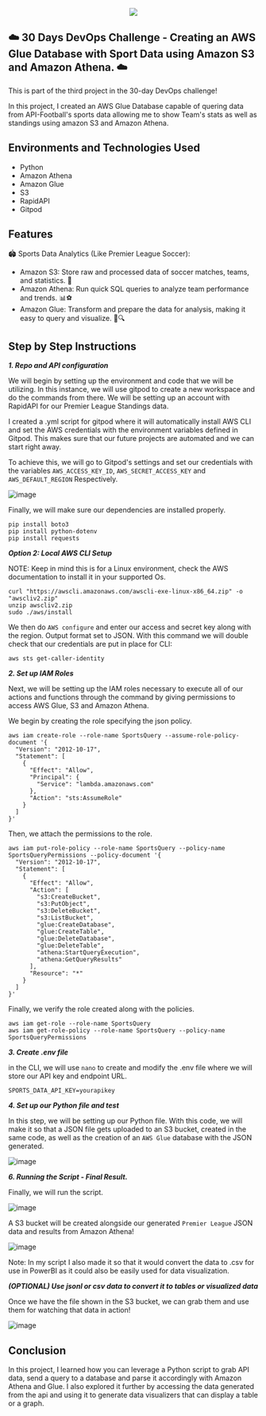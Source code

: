 <p align="center">
  <img src="assets/diagram.png" 
</p>
  
## ☁️ 30 Days DevOps Challenge - Creating an AWS Glue Database with Sport Data using Amazon S3 and Amazon Athena.  ☁️

This is part of the third project in the 30-day DevOps challenge! 

In this project, I created an AWS Glue Database capable of quering data from API-Football's sports data allowing me to show Team's stats as well as standings using amazon S3 and Amazon Athena.


<h2>Environments and Technologies Used</h2>

  - Python
  - Amazon Athena
  - Amazon Glue
  - S3
  - RapidAPI
  - Gitpod



  
<h2>Features</h2>  

🏟️ Sports Data Analytics (Like Premier League Soccer):

- Amazon S3: Store raw and processed data of soccer matches, teams, and statistics. 🏅
- Amazon Athena: Run quick SQL queries to analyze team performance and trends. 📊⚽
- Amazon Glue: Transform and prepare the data for analysis, making it easy to query and visualize. 🧹🔍




<h2>Step by Step Instructions</h2>

***1. Repo and API configuration***

We will begin by setting up the environment and code that we will be utilizing. In this instance, we will use gitpod to create a new workspace and do the commands from there. We will be setting up an account with RapidAPI for our Premier League Standings data.

I created a .yml script for gitpod where it will automatically install AWS CLI and set the AWS credentials with the environment variables defined in Gitpod. This makes sure that our future projects are automated and we can start right away.

To achieve this, we will go to Gitpod's settings and set our credentials with the variables `AWS_ACCESS_KEY_ID`, `AWS_SECRET_ACCESS_KEY` and `AWS_DEFAULT_REGION` Respectively.

![image](/assets/image1.png)

Finally, we will make sure our dependencies are installed properly.

```
pip install boto3
pip install python-dotenv
pip install requests
```

***Option 2: Local AWS CLI Setup***

NOTE: Keep in mind this is for a Linux environment, check the AWS documentation to install it in your supported Os.

   ```
   curl "https://awscli.amazonaws.com/awscli-exe-linux-x86_64.zip" -o "awscliv2.zip"
unzip awscliv2.zip
sudo ./aws/install
```
We then do `AWS configure` and enter our access and secret key along with the region. Output format set to JSON. With this command we will double check that our credentials are put in place for CLI:

```
aws sts get-caller-identity
```


***2. Set up IAM Roles***

Next, we will be setting up the IAM roles necessary to execute all of our actions and functions through the command by giving permissions to access AWS Glue, S3 and Amazon Athena. 

We begin by creating the role specifying the json policy.

```
aws iam create-role --role-name SportsQuery --assume-role-policy-document '{
  "Version": "2012-10-17",
  "Statement": [
    {
      "Effect": "Allow",
      "Principal": {
        "Service": "lambda.amazonaws.com"
      },
      "Action": "sts:AssumeRole"
    }
  ]
}'
```

Then, we attach the permissions to the role.

```
aws iam put-role-policy --role-name SportsQuery --policy-name SportsQueryPermissions --policy-document '{
  "Version": "2012-10-17",
  "Statement": [
    {
      "Effect": "Allow",
      "Action": [
        "s3:CreateBucket",
        "s3:PutObject",
        "s3:DeleteBucket",
        "s3:ListBucket",
        "glue:CreateDatabase",
        "glue:CreateTable",
        "glue:DeleteDatabase",
        "glue:DeleteTable",
        "athena:StartQueryExecution",
        "athena:GetQueryResults"
      ],
      "Resource": "*"
    }
  ]
}'
```

Finally, we verify the role created along with the policies.

```
aws iam get-role --role-name SportsQuery
aws iam get-role-policy --role-name SportsQuery --policy-name SportsQueryPermissions
```



***3. Create .env file***

in the CLI, we will use `nano` to create and modify the .env file where we will store our API key and endpoint URL. 

```
SPORTS_DATA_API_KEY=yourapikey
```


***4. Set up our Python file and test***

In this step, we will be setting up our Python file. With this code, we will make it so that a JSON file gets uploaded to an S3 bucket, created in the same code, as well as the creation of an `AWS Glue` database with the JSON generated.

![image](/assets/image2.png)


***6.  Running the Script - Final Result.***

Finally, we will run the script.

![image](/assets/image3.png)

A S3 bucket will be created alongside our generated `Premier League` JSON data and results from Amazon Athena!

![image](/assets/image4.png)

Note: In my script I also made it so that it would convert the data to .csv for use in PowerBI as it could also be easily used for data visualization.

***(OPTIONAL) Use jsonl or csv data to convert it to tables or visualized data***

Once we have the file shown in the S3 bucket, we can grab them and use them for watching that data in action!

![image](/assets/image5.png)



<h2>Conclusion</h2>

In this project, I learned how you can leverage a Python script to grab API data, send a query to a database and parse it accordingly with Amazon Athena and Glue. I also explored it further by accessing the data generated from the api and using it to generate data visualizers that can display a table or a graph.

